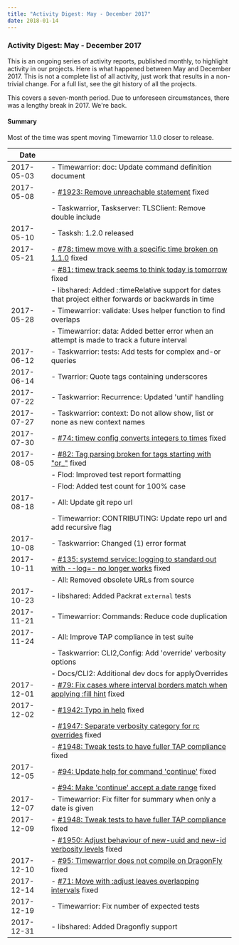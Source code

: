 ```yaml
---
title: "Activity Digest: May - December 2017"
date: 2018-01-14
---
```


### Activity Digest: May - December 2017 

This is an ongoing series of activity reports, published monthly, to highlight activity in our projects.
Here is what happened between May and December 2017.
This is not a complete list of all activity, just work that results in a non-trivial change.
For a full list, see the git history of all the projects.

This covers a seven-month period.
Due to unforeseen circumstances, there was a lengthy break in 2017. We're back.

#### Summary

Most of the time was spent moving Timewarrior 1.1.0 closer to release.

| Date       |                                                                                                                                                       | 
|------------|-------------------------------------------------------------------------------------------------------------------------------------------------------|
| 2017-05-03 | - Timewarrior: doc: Update command definition document                                                                                                |
| 2017-05-08 | - [#1923: Remove unreachable statement](https://github.com/GothenburgBitFactory/taskwarrior/issues/1923) fixed                                        |
|            | - Taskwarrior, Taskserver: TLSClient: Remove double include                                                                                           |
| 2017-05-10 | - Tasksh: 1.2.0 released                                                                                                                              |
| 2017-05-21 | - [#78: timew move with a specific time broken on 1.1.0](https://github.com/GothenburgBitFactory/timewarrior/issues/78) fixed                         |
|            | - [#81: timew track seems to think today is tomorrow](https://github.com/GothenburgBitFactory/timewarrior/issues/81) fixed                            |
|            | - libshared: Added ::timeRelative support for dates that project either forwards or backwards in time                                                 |
| 2017-05-28 | - Timewarrior: validate: Uses helper function to find overlaps                                                                                        |
|            | - Timewarrior: data: Added better error when an attempt is made to track a future interval                                                            |
| 2017-06-12 | - Taskwarrior: tests: Add tests for complex and-or queries                                                                                            |
| 2017-06-14 | - Twarrior: Quote tags containing underscores                                                                                                         |
| 2017-07-22 | - Taskwarrior: Recurrence: Updated 'until' handling                                                                                                   |
| 2017-07-27 | - Taskwarrior: context: Do not allow show, list or none as new context names                                                                          |
| 2017-07-30 | - [#74: timew config converts integers to times](https://github.com/GothenburgBitFactory/timewarrior/issues/74) fixed                                 |
| 2017-08-05 | - [#82: Tag parsing broken for tags starting with "or_"](https://github.com/GothenburgBitFactory/timewarrior/issues/82) fixed                         |
|            | - Flod: Improved test report formatting                                                                                                               |
|            | - Flod: Added test count for 100% case                                                                                                                |
| 2017-08-18 | - All: Update git repo url                                                                                                                            |
|            | - Timewarrior: CONTRIBUTING: Update repo url and add recursive flag                                                                                   |
| 2017-10-08 | - Taskwarrior: Changed (1) error format                                                                                                               |
| 2017-10-11 | - [#135: systemd service: logging to standard out with \--log=- no longer works](https://github.com/GothenburgBitFactory/taskserver/issues/135) fixed |
|            | - All: Removed obsolete URLs from source                                                                                                              |
| 2017-10-23 | - libshared: Added Packrat `external` tests                                                                                                           |
| 2017-11-21 | - Timewarrior: Commands: Reduce code duplication                                                                                                      |
| 2017-11-24 | - All: Improve TAP compliance in test suite                                                                                                           |
|            | - Taskwarrior: CLI2,Config: Add 'override' verbosity options                                                                                          |
|            | - Docs/CLI2: Additional dev docs for applyOverrides                                                                                                   |
| 2017-12-01 | - [#79: Fix cases where interval borders match when applying :fill hint](https://github.com/GothenburgBitFactory/timewarrior/issues/79) fixed         |
| 2017-12-02 | - [#1942: Typo in help](https://github.com/GothenburgBitFactory/taskwarrior/issues/1942) fixed                                                        |
|            | - [#1947: Separate verbosity category for rc overrides](https://github.com/GothenburgBitFactory/taskwarrior/issues/1947) fixed                        |
|            | - [#1948: Tweak tests to have fuller TAP compliance](https://github.com/GothenburgBitFactory/taskwarrior/issues/1948) fixed                           |
| 2017-12-05 | - [#94: Update help for command 'continue'](https://github.com/GothenburgBitFactory/timewarrior/issues/94) fixed                                      |
|            | - [#94: Make 'continue' accept a date range](https://github.com/GothenburgBitFactory/timewarrior/issues/94) fixed                                     |
| 2017-12-07 | - Timewarrior: Fix filter for summary when only a date is given                                                                                       |
| 2017-12-09 | - [#1948: Tweak tests to have fuller TAP compliance](https://github.com/GothenburgBitFactory/taskwarrior/issues/1948) fixed                           |
|            | - [#1950: Adjust behaviour of new-uuid and new-id verbosity levels](https://github.com/GothenburgBitFactory/taskwarrior/issues/1950) fixed            |
| 2017-12-10 | - [#95: Timewarrior does not compile on DragonFly](https://github.com/GothenburgBitFactory/timewarrior/issues/95) fixed                               |
| 2017-12-14 | - [#71: Move with :adjust leaves overlapping intervals](https://github.com/GothenburgBitFactory/timewarrior/issues/71) fixed                          |
| 2017-12-19 | - Timewarrior: Fix number of expected tests                                                                                                           |
| 2017-12-31 | - libshared: Added Dragonfly support                                                                                                                  |
